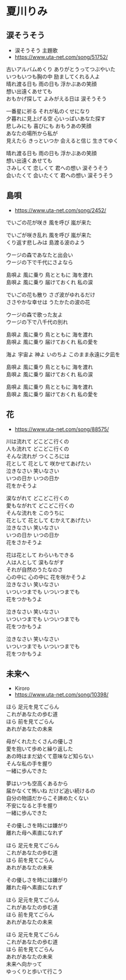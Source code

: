 
# 夏川りみ


## 涙そうそう

* 涙そうそう 主題歌
* https://www.uta-net.com/song/51752/

古いアルバムめくり ありがとうってつぶやいた<br>
いつもいつも胸の中 励ましてくれる人よ<br>
晴れ渡る日も 雨の日も 浮かぶあの笑顔<br>
想い出遠くあせても<br>
おもかげ探して よみがえる日は 涙そうそう<br>

一番星に祈る それが私のくせになり<br>
夕暮れに見上げる空 心いっぱいあなた探す<br>
悲しみにも 喜びにも おもうあの笑顔<br>
あなたの場所から私が<br>
見えたら きっといつか 会えると信じ 生きてゆく<br>

晴れ渡る日も 雨の日も 浮かぶあの笑顔<br>
想い出遠くあせても<br>
さみしくて 恋しくて 君への想い 涙そうそう<br>
会いたくて 会いたくて 君への想い 涙そうそう<br>


## 島唄

* https://www.uta-net.com/song/2452/

でいごの花が咲き 風を呼び 嵐が来た<br>

でいごが咲き乱れ 風を呼び 嵐が来た<br>
くり返す悲しみは 島渡る波のよう<br>

ウージの森であなたと出会い<br>
ウージの下で千代にさよなら<br>

島唄よ 風に乗り 鳥とともに 海を渡れ<br>
島唄よ 風に乗り 届けておくれ 私の涙<br>

でいごの花も散り さざ波がゆれるだけ<br>
ささやかな幸せは うたかたの波の花<br>

ウージの森で歌った友よ<br>
ウージの下で八千代の別れ<br>

島唄よ 風に乗り 鳥とともに 海を渡れ<br>
島唄よ 風に乗り 届けておくれ 私の愛を<br>

海よ 宇宙よ 神よ いのちよ このまま永遠に夕凪を<br>

島唄よ 風に乗り 鳥とともに 海を渡れ<br>
島唄よ 風に乗り 届けておくれ 私の涙<br>

島唄よ 風に乗り 鳥とともに 海を渡れ<br>
島唄よ 風に乗り 届けておくれ 私の愛を<br>


## 花

* https://www.uta-net.com/song/88575/

川は流れて どこどこ行くの<br>
人も流れて どこどこ行くの<br>
そんな流れが つくころには<br>
花として 花として 咲かせてあげたい<br>
泣きなさい 笑いなさい<br>
いつの日か いつの日か<br>
花をかそうよ<br>

涙ながれて どこどこ行くの<br>
愛もながれて どこどこ行くの<br>
そんな流れを このうちに<br>
花として 花として むかえてあげたい<br>
泣きなさい 笑いなさい<br>
いつの日か いつの日か<br>
花をさかそうよ<br>

花は花として わらいもできる<br>
人は人として 涙もながす<br>
それが自然のうたなのさ<br>
心の中に 心の中に 花を咲かそうよ<br>
泣きなさい 笑いなさい<br>
いついつまでも いついつまでも<br>
花をつかもうよ<br>

泣きなさい 笑いなさい<br>
いついつまでも いついつまでも<br>
花をつかもうよ<br>

泣きなさい 笑いなさい<br>
いついつまでも いついつまでも<br>
花をつかもうよ<br>


## 未来へ

* Kiroro
* https://www.uta-net.com/song/10398/

ほら 足元を見てごらん<br>
これがあなたの歩む道<br>
ほら 前を見てごらん<br>
あれがあなたの未来<br>

母がくれたたくさんの優しさ<br>
愛を抱いて歩めと繰り返した<br>
あの時はまだ幼くて意味など知らない<br>
そんな私の手を握り<br>
一緒に歩んできた<br>

夢はいつも空高くあるから<br>
届かなくて怖いね だけど追い続けるの<br>
自分の物語だからこそ諦めたくない<br>
不安になると手を握り<br>
一緒に歩んできた<br>

その優しさを時には嫌がり<br>
離れた母へ素直になれず<br>

ほら 足元を見てごらん<br>
これがあなたの歩む道<br>
ほら 前を見てごらん<br>
あれがあなたの未来<br>

その優しさを時には嫌がり<br>
離れた母へ素直になれず<br>

ほら 足元を見てごらん<br>
これがあなたの歩む道<br>
ほら 前を見てごらん<br>
あれがあなたの未来<br>

ほら 足元を見てごらん<br>
これがあなたの歩む道<br>
ほら 前を見てごらん<br>
あれがあなたの未来<br>
未来へ向かって<br>
ゆっくりと歩いて行こう<br>
